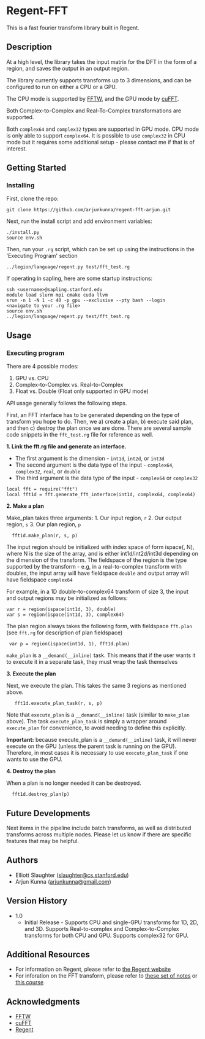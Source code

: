 # Regent-FFT

This is a fast fourier transform library built in Regent.


## Description

At a high level, the library takes the input matrix for the DFT in the form of a region, and saves the output in an output region.

The library currently supports transforms up to 3 dimensions, and can be configured to run on either a CPU or a GPU.

The CPU mode is supported by [FFTW](https://www.fftw.org/), and the GPU mode by [cuFFT](https://developer.nvidia.com/cufft).

Both Complex-to-Complex and Real-To-Complex transformations are supported.

Both `complex64` and `complex32` types are supported in GPU mode. CPU mode is only able to support `complex64`. It is possible to use `complex32` in CPU mode but it requires some additional setup - please contact me if that is of interest.

## Getting Started

### Installing

First, clone the repo: 
```
git clone https://github.com/arjunkunna/regent-fft-arjun.git
```

Next, run the install script and add environment variables:
```
./install.py
source env.sh
```

Then, run your `.rg` script, which can be set up using the instructions in the 'Executing Program' section
```
../legion/language/regent.py test/fft_test.rg 
```

If operating in sapling, here are some startup instructions:
```
ssh <username>@sapling.stanford.edu
module load slurm mpi cmake cuda llvm
srun -n 1 -N 1 -c 40 -p gpu --exclusive --pty bash --login
<navigate to your .rg file>
source env.sh
../legion/language/regent.py test/fft_test.rg 
```

## Usage

### Executing program

There are 4 possible modes:
1. GPU vs. CPU
2. Complex-to-Complex vs. Real-to-Complex
3. Float vs. Double (Float only supported in GPU mode)

API usage generally follows the following steps. 

First, an FFT interface has to be generated depending on the type of transform you hope to do. Then, we a) create a plan, b) execute said plan, and then c) destroy the plan once we are done. 
There are several sample code snippets in the `fft_test.rg` file for reference as well. 

**1. Link the fft.rg file and generate an interface.**


   * The first argument is the dimension - `int1d`, `int2d`, or `int3d`
   * The second argument is the data type of the input - `complex64`, `complex32`, `real`, or `double`
   * The third argument is the data type of the input - `complex64` or `complex32`
```
local fft = require("fft")
local fft1d = fft.generate_fft_interface(int1d, complex64, complex64)
```

**2. Make a plan**

Make_plan takes three arguments: 1. Our input region, `r` 2. Our output region, `s` 3. Our plan region, `p`

```
  fft1d.make_plan(r, s, p)
```

The input region should be initialized with index space of form ispace(<type>, N), where N is the size of the array, and <type> is either int1d/int2d/int3d depending on the dimension of the transform.
The fieldspace of the region is the type supported by the transform - e.g, in a real-to-complex transform with doubles, the input array will have fieldspace `double` and output array will have fieldspace `complex64`

For example, in a 1D double-to-complex64 transform of size 3, the input and output regions may be initialized as follows:

```
var r = region(ispace(int1d, 3), double)
var s = region(ispace(int1d, 3), complex64)
```

The plan region always takes the following form, with fieldspace `fft.plan` (see `fft.rg` for description of plan fieldspace)

```
 var p = region(ispace(int1d, 1), fft1d.plan)
```
`make_plan` is a `__demand(__inline)` task. This means that if the user wants it to execute it in a separate task, they must wrap the task themselves

**3. Execute the plan**

Next, we execute the plan. This takes the same 3 regions as mentioned above. 

```
   fft1d.execute_plan_task(r, s, p)
```

Note that `execute_plan` is a `__demand(__inline)` task (similar to `make_plan` above). The task `execute_plan_task` is simply a wrapper around `execute_plan` for convenience, to avoid needing to define this explicitly.

**Important:** because execute_plan is a `__demand(__inline)` task, it will never execute on the GPU (unless the parent task is running on the GPU). Therefore, in most cases it is necessary to use `execute_plan_task` if one wants to use the GPU.

**4. Destroy the plan**

When a plan is no longer needed it can be destroyed.
```  
  fft1d.destroy_plan(p)
```

## Future Developments

Next items in the pipeline include batch transforms, as well as distributed transforms across multiple nodes. Please let us know if there are specific features that may be helpful.


## Authors

* Elliott Slaughter (slaughter@cs.stanford.edu)
* Arjun Kunna (arjunkunna@gmail.com)

## Version History

* 1.0
    * Initial Release - Supports CPU and single-GPU transforms for 1D, 2D, and 3D. Supports Real-to-complex and Complex-to-Complex transforms for both CPU and GPU. Supports complex32 for GPU.

## Additional Resources
* For information on Regent, please refer to [the Regent website](https://regent-lang.org/)
* For inforation on the FFT transform, please refer to [these set of notes](https://web.stanford.edu/class/cs168/l/l15.pdf) or [this course](https://see.stanford.edu/Course/EE261)

## Acknowledgments

* [FFTW](https://www.fftw.org/)
* [cuFFT](https://developer.nvidia.com/cufft)
* [Regent](https://regent-lang.org/)

